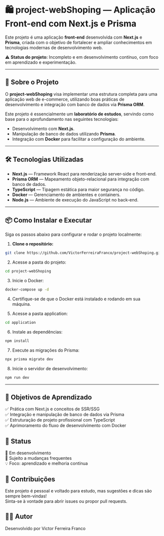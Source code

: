 # 🛍️ project-webShoping — Aplicação Front-end com Next.js e Prisma

Este projeto é uma aplicação **front-end** desenvolvida com **Next.js** e **Prisma**, criada com o objetivo de fortalecer e ampliar conhecimentos em tecnologias modernas de desenvolvimento web.

⚠️ **Status do projeto:** Incompleto e em desenvolvimento contínuo, com foco em aprendizado e experimentação.

---

## 🚀 Sobre o Projeto

O **project-webShoping** visa implementar uma estrutura completa para uma aplicação web de e-commerce, utilizando boas práticas de desenvolvimento e integração com banco de dados via **Prisma ORM**.

Este projeto é essencialmente um **laboratório de estudos**, servindo como base para o aprofundamento nas seguintes tecnologias:

- Desenvolvimento com **Next.js**.
- Manipulação de banco de dados utilizando **Prisma**.
- Integração com **Docker** para facilitar a configuração do ambiente.

---

## 🛠️ Tecnologias Utilizadas

- **Next.js** — Framework React para renderização server-side e front-end.
- **Prisma ORM** — Mapeamento objeto-relacional para integração com banco de dados.
- **TypeScript** — Tipagem estática para maior segurança no código.
- **Docker** — Gerenciamento de ambientes e containers.
- **Node.js** — Ambiente de execução do JavaScript no back-end.

---

## 📦 Como Instalar e Executar

Siga os passos abaixo para configurar e rodar o projeto localmente:

1. **Clone o repositório:**

```bash
git clone https://github.com/VictorFerreiraFranco/project-webShoping.git
```

2. Acesse a pasta do projeto:
```bash
cd project-webShoping
```

3. Inicie o Docker:
```bash
docker-compose up -d
```

4. Certifique-se de que o Docker está instalado e rodando em sua máquina.

5. Acesse a pasta application:
```bash
cd application
```

6. Instale as dependências:
```bash
npm install
```

7. Execute as migrações do Prisma:
```bash
npx prisma migrate dev
```

8. Inicie o servidor de desenvolvimento:
```bash
npm run dev
```
---

## 🎯 Objetivos de Aprendizado
✅ Prática com Next.js e conceitos de SSR/SSG
<br>✅ Integração e manipulação de banco de dados via Prisma
<br>✅ Estruturação de projeto profissional com TypeScript
<br>✅ Aprimoramento do fluxo de desenvolvimento com Docker

## 📌 Status
🚧 Em desenvolvimento
<br>🔄 Sujeito a mudanças frequentes
<br>💡 Foco: aprendizado e melhoria contínua

## 🤝 Contribuições
Este projeto é pessoal e voltado para estudo, mas sugestões e dicas são sempre bem-vindas!
<br>Sinta-se à vontade para abrir issues ou propor pull requests.

## 👨‍💻 Autor
Desenvolvido por Victor Ferreira Franco
